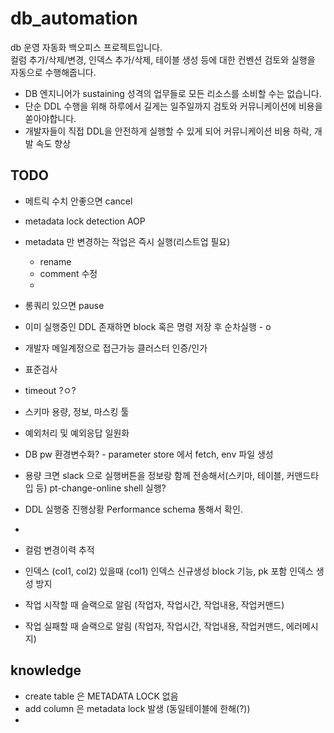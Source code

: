 # db_automation
db 운영 자동화 백오피스 프로젝트입니다.  
컬럼 추가/삭제/변경, 인덱스 추가/삭제, 테이블 생성 등에 대한 컨벤션 검토와 실행을 자동으로 수행해줍니다.  

- DB 엔지니어가 sustaining 성격의 업무들로 모든 리소스를 소비할 수는 없습니다.
- 단순 DDL 수행을 위해 하루에서 길게는 일주일까지 검토와 커뮤니케이션에 비용을 쏟아야합니다.
- 개발자들이 직접 DDL을 안전하게 실행할 수 있게 되어 커뮤니케이션 비용 하락, 개발 속도 향상

## TODO
- 메트릭 수치 안좋으면 cancel
- metadata lock detection AOP
- metadata 만 변경하는 작업은 즉시 실행(리스트업 필요)
  - rename
  - comment 수정
  - 
- 롱쿼리 있으면 pause
- 이미 실행중인 DDL 존재하면 block 혹은 명령 저장 후 순차실행 - o
- 개발자 메일계정으로 접근가능 클러스터 인증/인가
- 표준검사
- timeout ?ㅇ?
- 스키마 용량, 정보, 마스킹 툴
- 예외처리 및 예외응답 일원화
- DB pw 환경변수화? - parameter store 에서 fetch, env 파일 생성
- 용량 크면 slack 으로 실행버튼을 정보랑 함께 전송해서(스키마, 테이블, 커맨드타입 등) pt-change-online shell 실행?
- DDL 실행중 진행상황 Performance schema 통해서 확인.
- 
- 컬럼 변경이력 추적
- 인덱스 (col1, col2) 있을때 (col1) 인덱스 신규생성 block 기능, pk 포함 인덱스 생성 방지

- 작업 시작할 때 슬랙으로 알림 (작업자, 작업시간, 작업내용, 작업커맨드)
- 작업 실패할 때 슬랙으로 알림 (작업자, 작업시간, 작업내용, 작업커맨드, 에러메시지)
  
## knowledge
- create table 은 METADATA LOCK 없음
- add column 은 metadata lock 발생 (동일테이블에 한해(?))
- 